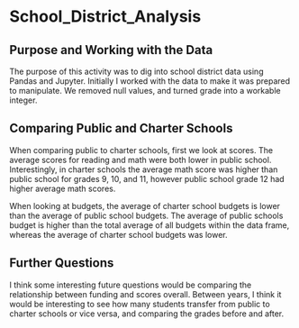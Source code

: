 # School_District_Analysis
## Purpose and Working with the Data
The purpose of this activity was to dig into school district data using Pandas and Jupyter.
Initially I worked with the data to make it was prepared to manipulate. We removed null values, and turned grade into a workable integer.

## Comparing Public and Charter Schools
When comparing public to charter schools, first we look at scores. The average scores for reading and math were both lower in public school. Interestingly, in charter schools the average math score was higher than public school for grades 9, 10, and 11, however public school grade 12 had higher average math scores.

When looking at budgets, the average of charter school budgets is lower than the average of public school budgets. The average of public schools budget is higher than the total average of all budgets within the data frame, whereas the average of charter school budgets was lower.

## Further Questions
I think some interesting future questions would be comparing the relationship between funding and scores overall. Between years, I think it would be interesting to see how many students transfer from public to charter schools or vice versa, and comparing the grades before and after.
